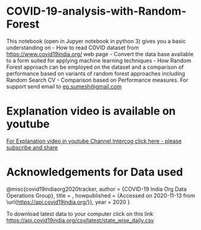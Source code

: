 # COVID-19-analysis-with-Random-Forest
This notebook (open in Jupyer notebook in python 3) gives you a basic understanding on - How to read COVID dataset from https://www.covid19india.org/ web page - Convert the data base available to a form suited for applying machine learning techniques - How Random Forest approach can be employed on the dataset and a comparison of performance based on variants of random forest approaches including Random Search CV - Comparison based on Performance measures.
For support send email to ep.sumesh@gmail.com
# Explanation video is available on youtube 

[For Explanation video in youtube Channel Intercog click here - please subscribe and share](https://youtu.be/VjUaCx4jrAo)

# Acknowledgements for Data used 

@misc{covid19indiaorg2020tracker,
  author = {COVID-19 India Org Data Operations Group},
  title = ,
  howpublished = {Accessed on 2020-11-13 from \url{https://api.covid19india.org/}},
  year = 2020
}


To download latest data to your computer click on this link https://api.covid19india.org/csv/latest/state_wise_daily.csv
